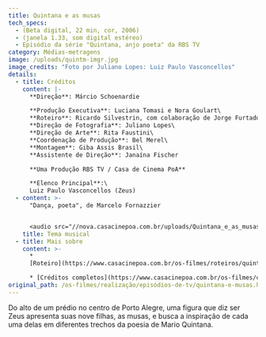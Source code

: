 ```yaml
---
title: Quintana e as musas
tech_specs:
  - (Beta digital, 22 min, cor, 2006)
  - (janela 1.33, som digital estéreo)
  - Episódio da série "Quintana, anjo poeta" da RBS TV
category: Médias-metragens
image: /uploads/quintm-imgr.jpg
image_credits: "Foto por Juliano Lopes: Luiz Paulo Vasconcellos"
details:
  - title: Créditos
    content: |-
      **Direção**: Márcio Schoenardie

      **Produção Executiva**: Luciana Tomasi e Nora Goulart\
      **Roteiro**: Ricardo Silvestrin, com colaboração de Jorge Furtado\
      **Direção de Fotografia**: Juliano Lopes\
      **Direção de Arte**: Rita Faustini\
      **Coordenação de Produção**: Bel Merel\
      **Montagem**: Giba Assis Brasil\
      **Assistente de Direção**: Janaína Fischer

      **Uma Produção RBS TV / Casa de Cinema PoA**

      **Elenco Principal**:\
      Luiz Paulo Vasconcellos (Zeus)
  - content: >-
      "Dança, poeta", de Marcelo Fornazzier


      <audio src="//nova.casacinepoa.com.br/uploads/Quintana_e_as_musas.mp3" controls />
    title: Tema musical
  - title: Mais sobre
    content: >-
      *
      [Roteiro](https://www.casacinepoa.com.br/os-filmes/roteiros/quintana-e-musas.html)[](/uploads/Quintana_e_as_musas.mp3)

      * [Créditos completos](https://www.casacinepoa.com.br/os-filmes/créditos/quintana-e-musas.html)
original_path: /os-filmes/realização/episódios-de-tv/quintana-e-musas.html
---
```

Do alto de um prédio no centro de Porto Alegre, uma figura que diz ser Zeus apresenta suas nove filhas, as musas, e busca a inspiração de cada uma delas em diferentes trechos da poesia de Mario Quintana.